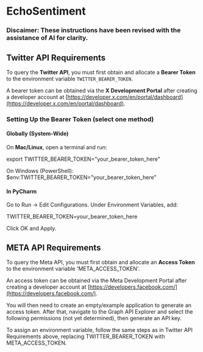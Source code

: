 # **EchoSentiment**

### Discaimer: These instructions have been revised with the assistance of AI for clarity. ###

## **Twitter API Requirements**  

To query the **Twitter API**, you must first obtain and allocate a **Bearer Token** to the environment variable `TWITTER_BEARER_TOKEN`.  

A bearer token can be obtained via the **X Development Portal** after creating a developer account at [https://developer.x.com/en/portal/dashboard](https://developer.x.com/en/portal/dashboard).  

### **Setting Up the Bearer Token (select one method)**  

#### **Globally (System-Wide)**  
On **Mac/Linux**, open a terminal and run:

export TWITTER_BEARER_TOKEN="your_bearer_token_here"

On Windows (PowerShell):
$env:TWITTER_BEARER_TOKEN="your_bearer_token_here"

#### **In PyCharm**
Go to Run → Edit Configurations.
Under Environment Variables, add:

TWITTER_BEARER_TOKEN=your_bearer_token_here

Click OK and Apply.

## **META API Requirements**  
To query the Meta API, you must first obtain and allocate an **Access Token** to the environment variable 'META_ACCESS_TOKEN'.

An access token can be obtained via the Meta Development Portal after creating a developer account at [https://developers.facebook.com/](https://developers.facebook.com/).

You will then need to create an empty/example application to generate an access token. After that, navigate to the Graph API Explorer and select the following permissions (not yet determined), then generate an API key.

To assign an environment variable, follow the same steps as in Twitter API Requirements above, replacing TWITTER_BEARER_TOKEN with META_ACCESS_TOKEN.

